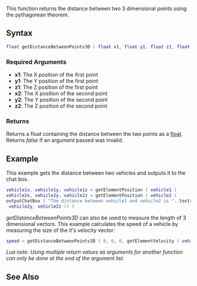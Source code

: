 This function returns the distance between two 3 dimensional points using the pythagorean theorem.

Syntax
------

``` lua
float getDistanceBetweenPoints3D ( float x1, float y1, float z1, float x2, float y2, float z2 )
```

### Required Arguments

-   **x1**: The X position of the first point
-   **y1**: The Y position of the first point
-   **z1**: The Z position of the first point
-   **x2**: The X position of the second point
-   **y2**: The Y position of the second point
-   **z2**: The Z position of the second point

### Returns

Returns a float containing the distance between the two points as a [float](/float.md "wikilink"). Returns *false* if an argument passed was invalid.

Example
-------

This example gets the distance between two vehicles and outputs it to the chat box.

``` lua
vehicle1x, vehicle1y, vehicle1z = getElementPosition ( vehicle1 )
vehicle2x, vehicle2y, vehicle2z = getElementPosition ( vehicle2 )
outputChatBox ( "The distance between vehicle1 and vehicle2 is "..tostring(getDistanceBetweenPoints3D ( vehicle1x, vehicle1y, vehicle1z, vehicle2x,
 vehicle2y, vehicle2z )) )
```

*getDistanceBetweenPoints3D* can also be used to measure the length of 3 dimensional vectors. This example calculates the speed of a vehicle by measuring the size of the it's velocity vector:

``` lua
speed = getDistanceBetweenPoints3D ( 0, 0, 0, getElementVelocity ( vehicle ) )
```

*Lua note: Using multiple return values as arguments for another function can only be done at the end of the argument list.*

See Also
--------
